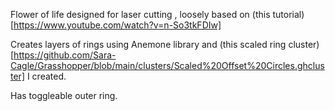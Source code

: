 Flower of life designed for laser cutting , loosely based on (this tutorial)[https://www.youtube.com/watch?v=n-So3tkFDIw]

Creates layers of rings using Anemone library and (this scaled ring cluster)[https://github.com/Sara-Cagle/Grasshopper/blob/main/clusters/Scaled%20Offset%20Circles.ghcluster] I created.

Has toggleable outer ring.
